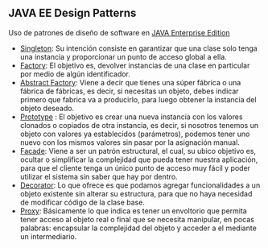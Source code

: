 ## JAVA EE Design Patterns
Uso de patrones de diseño de software en [JAVA Enterprise Edition](https://en.wikipedia.org/wiki/Java_Platform,_Enterprise_Edition)
- [Singleton](https://en.wikipedia.org/wiki/Singleton_pattern): Su intención consiste en garantizar que una clase solo tenga una instancia y proporcionar un punto de acceso global a ella.
- [Factory](https://en.wikipedia.org/wiki/Factory_method_pattern): El objetivo es, devolver instancias de una clase en particular por medio de algún identificador.
- [Abstract Factory](https://en.wikipedia.org/wiki/Abstract_factory_pattern): Viene a decir que tienes una súper fábrica o una fábrica de fábricas, es decir, si necesitas un objeto, debes indicar primero que fabrica va a producirlo, para luego obtener la instancia del objeto deseado.
- [Prototype](https://en.wikipedia.org/wiki/Prototype_pattern) : El objetivo es crear una nueva instancia con los valores clonados o copiados de otra instancia, es decir, si nosotros tenemos un objeto con valores ya establecidos (parámetros), podemos tener uno nuevo con los mismos valores sin pasar por la asignación manual.
- [Facade](https://en.wikipedia.org/wiki/Facade_pattern): Viene a ser un patrón estructural, el cual, su ubico objetivo es, ocultar o simplificar la complejidad que pueda tener nuestra aplicación, para que el cliente tenga un único punto de acceso muy fácil y poder utilizar el sistema sin saber que hay por dentro.
- [Decorator](https://en.wikipedia.org/wiki/Decorator_pattern): Lo que ofrece es que podamos agregar funcionalidades a un objeto existente sin alterar su estructura, para que no haya necesidad de modificar código de la clase base.
- [Proxy](https://en.wikipedia.org/wiki/Proxy_pattern): Básicamente lo que indica es tener un envoltorio que permita tener acceso al objeto real o final que se necesita manipular, en pocas palabras: encapsular la complejidad del objeto y acceder a el mediante un intermediario.
